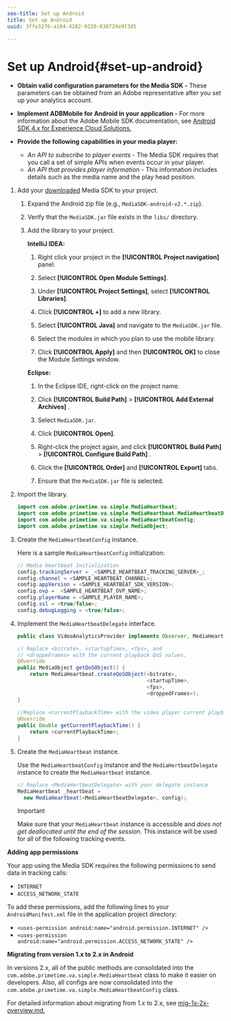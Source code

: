 ```yaml
---
seo-title: Set up Android
title: Set up Android
uuid: 3ffe3276-a104-4182-9220-038729e9f3d5

---
```


# Set up Android{#set-up-android}

* **Obtain valid configuration parameters for the Media SDK -** These parameters can be obtained from an Adobe representative after you set up your analytics account. 
* **Implement ADBMobile for Android in your application -** For more information about the Adobe Mobile SDK documentation, see [Android SDK 4.x for Experience Cloud Solutions.](https://marketing.adobe.com/resources/help/en_US/mobile/android/) 

* **Provide the following capabilities in your media player:**

    * *An API to subscribe to player events* - The Media SDK requires that you call a set of simple APIs when events occur in your player. 
    * *An API that provides player information* - This information includes details such as the media name and the play head position.

1. Add your [downloaded](../../sdk-implement/download-sdks.md#section_551A10AD7880426BB29AE52482BB4211) Media SDK to your project.

    1. Expand the Android zip file (e.g., `MediaSDK-android-v2.*.zip`). 
    1. Verify that the `MediaSDK.jar` file exists in the `libs/` directory. 
    
    1. Add the library to your project.

       **IntelliJ IDEA:**

        1. Right click your project in the **[!UICONTROL Project navigation]** panel. 
        1. Select **[!UICONTROL Open Module Settings]**. 
        1. Under **[!UICONTROL Project Settings]**, select **[!UICONTROL Libraries]**. 
        
        1. Click **[!UICONTROL +]** to add a new library. 
        1. Select **[!UICONTROL Java]** and navigate to the `MediaSDK.jar` file. 
        
        1. Select the modules in which you plan to use the mobile library. 
        1. Click **[!UICONTROL Apply]** and then **[!UICONTROL OK]** to close the Module Settings window.

       **Eclipse:**

        1. In the Eclipse IDE, right-click on the project name. 
        1. Click  **[!UICONTROL Build Path]** > **[!UICONTROL Add External Archives]** . 
        1. Select `MediaSDK.jar`. 
        1. Click **[!UICONTROL Open]**. 
        1. Right-click the project again, and click  **[!UICONTROL Build Path]** > **[!UICONTROL Configure Build Path]** . 
        1. Click the **[!UICONTROL Order]** and **[!UICONTROL Export]** tabs. 
        
        1. Ensure that the `MediaSDK.jar` file is selected.

1. Import the library.

   ```java
   import com.adobe.primetime.va.simple.MediaHeartbeat; 
   import com.adobe.primetime.va.simple.MediaHeartbeat.MediaHeartbeatDelegate; 
   import com.adobe.primetime.va.simple.MediaHeartbeatConfig; 
   import com.adobe.primetime.va.simple.MediaObject; 
   ```

1. Create the `MediaHeartbeatConfig` instance.

   Here is a sample `MediaHeartbeatConfig` initialization:

   ```java
   // Media Heartbeat Initialization 
   config.trackingServer = _<SAMPLE_HEARTBEAT_TRACKING_SERVER>_; 
   config.channel = <SAMPLE_HEARTBEAT_CHANNEL>; 
   config.appVersion = <SAMPLE_HEARTBEAT_SDK_VERSION>; 
   config.ovp =  <SAMPLE_HEARTBEAT_OVP_NAME>; 
   config.playerName = <SAMPLE_PLAYER_NAME>; 
   config.ssl = <true/false>; 
   config.debugLogging = <true/false>; 
   ```

1. Implement the `MediaHeartbeatDelegate` interface.

   ```java
   public class VideoAnalyticsProvider implements Observer, MediaHeartbeatDelegate{}
   ```

   ```java
   // Replace <bitrate>, <startupTime>, <fps>, and  
   // <droppeFrames> with the current playback QoS values.  
   @Override 
   public MediaObject getQoSObject() { 
       return MediaHeartbeat.createQoSObject(<bitrate>,  
                                             <startupTime>,  
                                             <fps>,  
                                             <droppedFrames>); 
   } 
    
   //Replace <currentPlaybackTime> with the video player current playback time 
   @Override 
   public Double getCurrentPlaybackTime() { 
       return <currentPlaybackTime>; 
   }
   ```

1. Create the `MediaHeartbeat` instance.

   Use the `MediaHeartbeatConfig` instance and the `MediaHertbeatDelegate` instance to create the `MediaHeartbeat` instance.

   ```java
   // Replace <MediaHertbeatDelegate> with your delegate instance 
   MediaHeartbeat _heartbeat =  
     new MediaHeartbeat(<MediaHeartbeatDelegate>, config);
   ```

   >[!IMPORTANT]
   >
   >Make sure that your `MediaHeartbeat` instance is accessible and *does not get deallocated until the end of the session*. This instance will be used for all of the following tracking events.

**Adding app permissions**

Your app using the Media SDK requires the following permissions to send data in tracking calls:

* `INTERNET` 
* `ACCESS_NETWORK_STATE`

To add these permissions, add the following lines to your `AndroidManifest.xml` file in the application project directory:

* `<uses-permission android:name="android.permission.INTERNET" />` 
* `<uses-permission android:name="android.permission.ACCESS_NETWORK_STATE" />`

**Migrating from version 1.x to 2.x in Android**

In versions 2.x, all of the public methods are consolidated into the `com.adobe.primetime.va.simple.MediaHeartbeat` class to make it easier on developers. Also, all configs are now consolidated into the `com.adobe.primetime.va.simple.MediaHeartbeatConfig` class.

For detailed information about migrating from 1.x to 2.x, see [mig-1x-2x-overview.md.](../../sdk-implement/va-1x-to-2x/mig-1x-2x-overview.md) 
